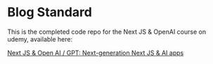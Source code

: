# Blog Standard

This is the completed code repo for the Next JS & OpenAI course on udemy, available here:

[Next JS & Open AI / GPT: Next-generation Next JS & AI apps](https://www.udemy.com/course/next-js-ai/?referralCode=CF9492ACD4991930F84E)
